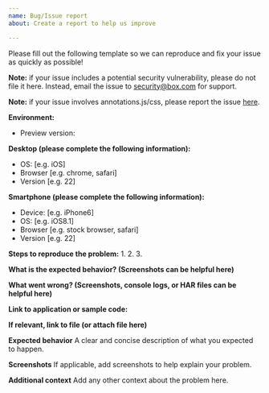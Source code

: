 ```yaml
---
name: Bug/Issue report
about: Create a report to help us improve

---
```


Please fill out the following template so we can reproduce and fix your issue as quickly as possible!

**Note:** if your issue includes a potential security vulnerability, please do not file it here. Instead, email the issue to security@box.com for support.

**Note:** if your issue involves annotations.js/css, please report the issue [here](https://github.com/box/box-annotations/issues/new).

**Environment:**
- Preview version:

**Desktop (please complete the following information):**
 - OS: [e.g. iOS]
 - Browser [e.g. chrome, safari]
 - Version [e.g. 22]

**Smartphone (please complete the following information):**
 - Device: [e.g. iPhone6]
 - OS: [e.g. iOS8.1]
 - Browser [e.g. stock browser, safari]
 - Version [e.g. 22]

**Steps to reproduce the problem:**
1.
2.
3.

**What is the expected behavior? (Screenshots can be helpful here)**

**What went wrong? (Screenshots, console logs, or HAR files can be helpful here)**

**Link to application or sample code:**

**If relevant, link to file (or attach file here)**


**Expected behavior**
A clear and concise description of what you expected to happen.

**Screenshots**
If applicable, add screenshots to help explain your problem.

**Additional context**
Add any other context about the problem here.
